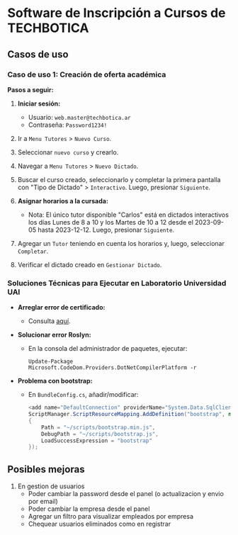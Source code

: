 # Software de Inscripción a Cursos de TECHBOTICA

## Casos de uso

### Caso de uso 1: Creación de oferta académica

**Pasos a seguir:**

1. **Iniciar sesión:** 
   - Usuario: `web.master@techbotica.ar`
   - Contraseña: `Password1234!`
   
2. Ir a `Menu Tutores` > `Nuevo Curso`.

3. Seleccionar `nuevo curso` y crearlo.

4. Navegar a `Menu Tutores` > `Nuevo Dictado`.

5. Buscar el curso creado, seleccionarlo y completar la primera pantalla con "Tipo de Dictado" > `Interactivo`. Luego, presionar `Siguiente`.

6. **Asignar horarios a la cursada:** 
   - Nota: El único tutor disponible "Carlos" está en dictados interactivos los días Lunes de 8 a 10 y los Martes de 10 a 12 desde el 2023-09-05 hasta 2023-12-12. Luego, presionar `Siguiente`.

7. Agregar un `Tutor` teniendo en cuenta los horarios y, luego, seleccionar `Completar`.

8. Verificar el dictado creado en `Gestionar Dictado`.

### Soluciones Técnicas para Ejecutar en Laboratorio Universidad UAI

- **Arreglar error de certificado:** 
  - Consulta [aquí](https://stackoverflow.com/questions/44066709/your-connection-is-not-private-neterr-cert-common-name-invalid).

- **Solucionar error Roslyn:** 
  - En la consola del administrador de paquetes, ejecutar: 
    ```
    Update-Package Microsoft.CodeDom.Providers.DotNetCompilerPlatform -r
    ```

- **Problema con bootstrap:** 
  - En `BundleConfig.cs`, añadir/modificar:
    ```csharp
    <add name="DefaultConnection" providerName="System.Data.SqlClient" connectionString="Data Source=.;Initial Catalog=Techbotica;Integrated Security=True;"
    ScriptManager.ScriptResourceMapping.AddDefinition("bootstrap", new ScriptResourceDefinition
    {
        Path = "~/scripts/bootstrap.min.js",
        DebugPath = "~/scripts/bootstrap.js",
        LoadSuccessExpression = "bootstrap"
    });
    ```

## Posibles mejoras

1. En gestion de usuarios
    - Poder cambiar la password desde el panel  (o actualizacion y envio por email)
    - Poder cambiar la empresa desde el panel
    - Agregar un filtro para visualizar empleados por empresa
    - Chequear usuarios eliminados como en registrar

